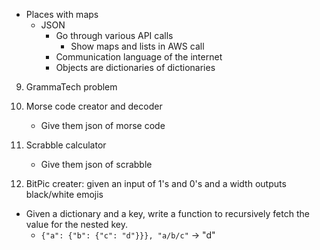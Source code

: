 - Places with maps
    - JSON
        - Go through various API calls
            - Show maps and lists in AWS call
        - Communication language of the internet
        - Objects are dictionaries of dictionaries



9. GrammaTech problem

0. Morse code creator and decoder
    - Give them json of morse code
0. Scrabble calculator
    - Give them json of scrabble
1. BitPic creater: given an input of 1's and 0's and a width outputs black/white emojis
- Given a dictionary and a key, write a function to recursively fetch the value for the nested key.
    - `{"a": {"b": {"c": "d"}}}, "a/b/c"` -> "d"